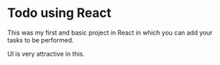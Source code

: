 # Todo using React

This was my first and basic project in React in which you can add your tasks to be performed.

UI is very attractive in this. 

































































